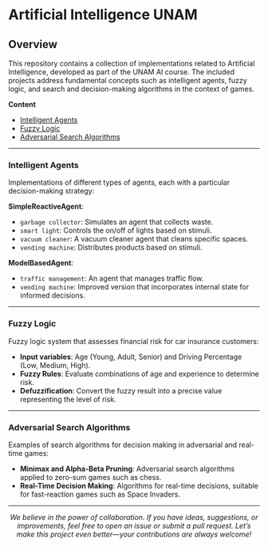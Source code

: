 # Artificial Intelligence UNAM

## Overview

This repository contains a collection of implementations related to Artificial Intelligence, developed as part of the UNAM AI course. The included projects address fundamental concepts such as intelligent agents, fuzzy logic, and search and decision-making algorithms in the context of games.

**Content**

- [Intelligent Agents](#intelligent-agents)
- [Fuzzy Logic](#fuzzy-logic)
- [Adversarial Search Algorithms](#adversarial-search-algorithms)


---

### Intelligent Agents

Implementations of different types of agents, each with a particular decision-making strategy:

**SimpleReactiveAgent**:

- `garbage collector`: Simulates an agent that collects waste.
- `smart light`: Controls the on/off of lights based on stimuli.
- `vacuum cleaner`: A vacuum cleaner agent that cleans specific spaces.
- `vending machine`: Distributes products based on stimuli.

**ModelBasedAgent**:

- `traffic management`: An agent that manages traffic flow.
- `vending machine`: Improved version that incorporates internal state for informed decisions.

---

### Fuzzy Logic

Fuzzy logic system that assesses financial risk for car insurance customers:

- **Input variables**: Age (Young, Adult, Senior) and Driving Percentage (Low, Medium, High).
- **Fuzzy Rules**: Evaluate combinations of age and experience to determine risk.
- **Defuzzification**: Convert the fuzzy result into a precise value representing the level of risk.

---

### Adversarial Search Algorithms

Examples of search algorithms for decision making in adversarial and real-time games:

- **Minimax and Alpha-Beta Pruning**: Adversarial search algorithms applied to zero-sum games such as chess.
- **Real-Time Decision Making**: Algorithms for real-time decisions, suitable for fast-reaction games such as Space Invaders.

---

<div align="center"> 
  <em> 
    We believe in the power of collaboration. If you have ideas, suggestions, or improvements, feel free to open an issue or submit a pull request. Let’s make this project even better—your contributions are always welcome! 
  </em> 
</div>